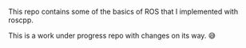 This repo contains some of the basics of ROS that I implemented with roscpp. </br>

This is a work under progress repo with changes on its way. :sweat_smile:

